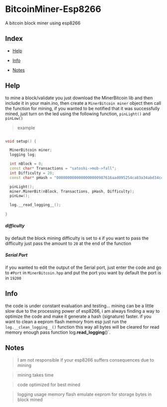 # BitcoinMiner-Esp8266

A bitcoin block miner using esp8266


## Index


- [Help](#help)

- [Info](#info)

- [Notes](#notes)

## Help 

to mine a block/validate you just download the MinerBitcoin lib and 
then include it in your main.ino, then create a `MinerBitcoin miner` object 
then call the function for mining, if you wanted to be notified that it 
was successfully mined, just turn on the led using the following function, `pinLight()` and `pinLow()`

> example 

```C++

void setup() {

  MinerBitcoin miner;
  logging log;

  int nBlock = 0;
  const char* Transactions = "satoshi->mob->fall";  
  int Difficulty = 20;  
  const char* pHash = "0000000000000000000987616aad095254ca83a34abd34c483057417c03dff6f";

  pinLight();
  miner.MinerBit(nBlock, Transactions, pHash, Difficulty);
  pinLow();

  log.__read_logging__();
  
}

```
##### difficulty 
by default the block mining difficulty is set to `4` 
if you want to pass the difficulty 
just pass the amount to `20` at the end of the function


##### Serial Port

if you wanted to edit the output of the Serial port, 
just enter the code and go to 
`#Port` in `MinerBitcoin.hpp` and put the port you want
by default the port is in `19200`


## Info


the code is under constant evaluation and testing... mining can be a little slow due to 
the processing power of esp8266, i am always finding a way to optimize 
the code and make it generate a hash (signature) faster.
if you want to clean a eeprom flash memory from esp just run the 
`log.__clean_logging__()` function this way all bytes will be cleared
for read memory enough pass function log.__read_logging__()`.

## Notes

> I am not responsible if your esp8266 suffers consequences due to mining

> mining takes time

> code optimized for best mined

> logging usage memory flash emulate eeprom for storage bytes in block mined

